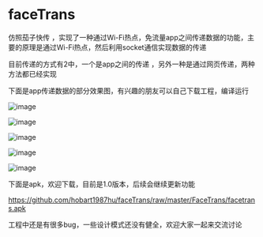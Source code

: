 # faceTrans
仿照茄子快传 ，实现了一种通过Wi-Fi热点，免流量app之间传递数据的功能，主要的原理是通过Wi-Fi热点，然后利用socket通信实现数据的传递

目前传递的方式有2中，一个是app之间的传递 ，另外一种是通过网页传递，两种方法都已经实现

下面是app传递数据的部分效果图，有兴趣的朋友可以自己下载工程，编译运行

 ![image](https://github.com/hobart1987hu/faceTrans/raw/master/FaceTrans/screenshots.screenshot_1.png)

 ![image](https://github.com/hobart1987hu/faceTrans/raw/master/FaceTrans/screenshots.screenshot_2.png)

 ![image](https://github.com/hobart1987hu/faceTrans/raw/master/FaceTrans/screenshots.screenshot_3.png)

 ![image](https://github.com/hobart1987hu/faceTrans/raw/master/FaceTrans/screenshots.screenshot_4.png)

 ![image](https://github.com/hobart1987hu/faceTrans/raw/master/FaceTrans/screenshots.screenshot_5.png)

下面是apk，欢迎下载，目前是1.0版本，后续会继续更新功能

https://github.com/hobart1987hu/faceTrans/raw/master/FaceTrans/facetrans.apk

工程中还是有很多bug，一些设计模式还没有健全，欢迎大家一起来交流讨论
